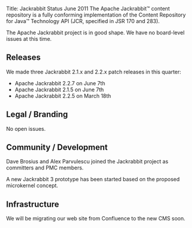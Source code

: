 Title: Jackrabbit Status June 2011
The Apache Jackrabbit™ content repository is a fully conforming
implementation of the Content Repository for Java™ Technology API (JCR,
specified in JSR 170 and 283).

The Apache Jackrabbit project is in good shape. We have no board-level
issues at this time.

<a name="JackrabbitStatusJune2011-Releases"></a>
## Releases

We made three Jackrabbit 2.1.x and 2.2.x patch releases in this quarter:

* Apache Jackrabbit 2.2.7 on June 7th
* Apache Jackrabbit 2.1.5 on June 7th
* Apache Jackrabbit 2.2.5 on March 18th

<a name="JackrabbitStatusJune2011-Legal/Branding"></a>
## Legal / Branding

No open issues.

<a name="JackrabbitStatusJune2011-Community/Development"></a>
## Community / Development

Dave Brosius and Alex Parvulescu joined the Jackrabbit project as
committers and PMC members.

A new Jackrabbit 3 prototype has been started based on the proposed
microkernel concept.

<a name="JackrabbitStatusJune2011-Infrastructure"></a>
## Infrastructure

We will be migrating our web site from Confluence to the new CMS soon.
